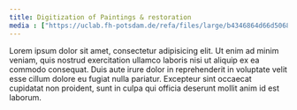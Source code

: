 ```yaml
---
title: Digitization of Paintings & restoration
media : ["https://uclab.fh-potsdam.de/refa/files/large/b4346864d66d506867e9759f086ba9c927ca3343.jpg","https://uclab.fh-potsdam.de/refa/files/large/b4346864d66d506867e9759f086ba9c927ca3343.jpg","https://uclab.fh-potsdam.de/refa/files/large/b4346864d66d506867e9759f086ba9c927ca3343.jpg"]
---
```


Lorem ipsum dolor sit amet, consectetur adipisicing elit. Ut enim ad minim veniam, quis nostrud exercitation ullamco laboris nisi ut aliquip ex ea commodo consequat. Duis aute irure dolor in reprehenderit in voluptate velit esse cillum dolore eu fugiat nulla pariatur. Excepteur sint occaecat cupidatat non proident, sunt in culpa qui officia deserunt mollit anim id est laborum.